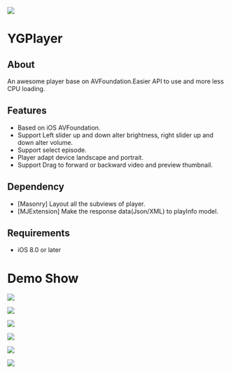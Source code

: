 
![](https://github.com/yasginiwa/YGPlayer/blob/master/Demo/Classes/Docs/Logo.png)

# YGPlayer

## About
An awesome player base on AVFoundation.Easier API to use and more less CPU loading.

## Features
* Based on iOS AVFoundation.
* Support Left slider up and down alter brightness, right slider up and down alter volume.
* Support select episode.
* Player adapt device landscape and portrait.
* Support Drag to forward or backward video and preview thumbnail.

## Dependency
* [Masonry] Layout all the subviews of player.
* [MJExtension] Make the response data(Json/XML) to playInfo model.

## Requirements
* iOS 8.0 or later


# Demo Show
![](https://github.com/yasginiwa/YGPlayer/blob/master/Demo/Classes/Docs/demo_1.png)

![](https://github.com/yasginiwa/YGPlayer/blob/master/Demo/Classes/Docs/demo_2.png)

![](https://github.com/yasginiwa/YGPlayer/blob/master/Demo/Classes/Docs/demo_3.png)

![](https://github.com/yasginiwa/YGPlayer/blob/master/Demo/Classes/Docs/demo_4.png)

![](https://github.com/yasginiwa/YGPlayer/blob/master/Demo/Classes/Docs/demo_5.png)

![](https://github.com/yasginiwa/YGPlayer/blob/master/Demo/Classes/Docs/demo_6.png)
